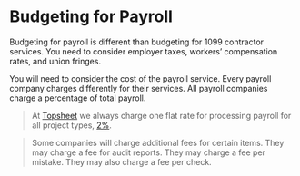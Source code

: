 # Budgeting for Payroll

Budgeting for payroll is different than budgeting for 1099 contractor services.  You need to consider employer taxes, workers’ compensation rates, and union fringes.

You will need to consider the cost of the payroll service. Every payroll company charges differently for their services. All payroll companies charge a percentage of total payroll. 

> At [Topsheet](https://topsheet.io) we always charge one flat rate for processing payroll for all project types, [2%](https://topsheet.io/pricing).

> Some companies will charge additional fees for certain items. They may charge a fee for audit reports. They may charge a fee per mistake. They may also charge a fee per check. 
